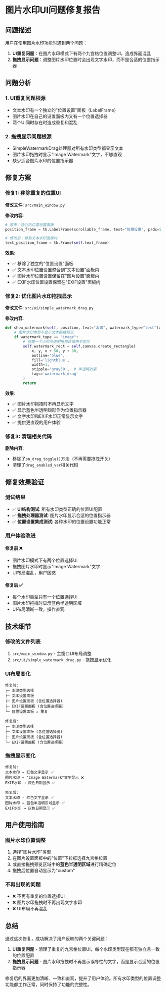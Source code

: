 # 图片水印UI问题修复报告

## 问题描述

用户在使用图片水印功能时遇到两个问题：
1. **UI重复问题**：在图片水印模式下有两个九宫格位置调整UI，造成界面混乱
2. **拖拽显示问题**：调整图片水印位置时会出现文字水印，而不是合适的位置指示器

## 问题分析

### 1. UI重复问题根源
- 文本水印有一个独立的"位置设置"面板（LabelFrame）
- 图片水印在自己的设置面板内又有一个位置选择器
- 两个UI同时存在时造成重复和混乱

### 2. 拖拽显示问题根源
- SimpleWatermarkDrag处理器对所有水印类型都显示文本
- 图片水印拖拽时显示"Image Watermark"文字，不够直观
- 缺少适合图片水印的位置指示器

## 修复方案

### 修复1: 移除重复的位置UI

**修改文件**: `src/main_window.py`

**修改内容**:
```python
# 原来：独立的位置设置面板
position_frame = tk.LabelFrame(scrollable_frame, text="位置设置", padx=5, pady=5)

# 修改后：移到文本水印面板内
text_position_frame = tk.Frame(self.text_frame)
```

**效果**:
- ✅ 移除了独立的"位置设置"面板
- ✅ 文本水印位置设置整合到"文本设置"面板内
- ✅ 图片水印位置设置保留在"图片设置"面板内  
- ✅ EXIF水印位置设置保留在"EXIF设置"面板内

### 修复2: 优化图片水印拖拽显示

**修改文件**: `src/ui/simple_watermark_drag.py`

**修改内容**:
```python
def show_watermark(self, position, text="水印", watermark_type="text"):
    # 图片水印类型不显示文本拖拽预览
    if watermark_type == "image":
        # 创建一个小的半透明拖拽区域用于定位
        self.watermark_rect = self.canvas.create_rectangle(
            x, y, x + 50, y + 30,
            outline='blue',
            fill='lightblue', 
            width=1,
            stipple='gray50',  # 半透明效果
            tags='watermark_drag'
        )
        return
```

**效果**:
- ✅ 图片水印拖拽时不再显示文字
- ✅ 显示蓝色半透明矩形作为位置指示器
- ✅ 文字水印和EXIF水印正常显示文字
- ✅ 提供更直观的用户体验

### 修复3: 清理相关代码

**删除内容**:
- 移除了`on_drag_toggle()`方法（不再需要拖拽开关）
- 清理了`drag_enabled_var`相关代码

## 修复效果验证

### 测试结果
- ✅ **UI结构测试**: 所有水印类型正确的位置UI配置
- ✅ **拖拽处理器测试**: 图片水印显示合适的位置指示器
- ✅ **位置设置集成测试**: 各种水印的位置设置功能正常

### 用户体验改进

#### 修复前 ❌
- 图片水印模式下有两个位置选择UI
- 拖拽图片水印时显示"Image Watermark"文字
- UI布局混乱，用户困惑

#### 修复后 ✅
- 每个水印类型只有一个位置选择UI
- 图片水印拖拽时显示蓝色半透明区域
- UI布局清晰一致，操作直观

## 技术细节

### 修改的文件列表
1. `src/main_window.py` - 主窗口UI布局调整
2. `src/ui/simple_watermark_drag.py` - 拖拽显示优化

### UI布局变化
```
修复前:
┌─ 水印类型选择
├─ 文本设置面板
├─ 图片设置面板 (含位置选择器)
├─ EXIF设置面板 (含位置选择器)
└─ 位置设置面板 ⚠️ 重复

修复后:
┌─ 水印类型选择
├─ 文本设置面板 (含位置选择器)
├─ 图片设置面板 (含位置选择器)
└─ EXIF设置面板 (含位置选择器)
```

### 拖拽显示变化
```
修复前:
文本水印 → 红色文字显示 ✅
图片水印 → "Image Watermark"文字显示 ❌
EXIF水印 → 灰色日期显示 ✅

修复后:
文本水印 → 红色文字显示 ✅
图片水印 → 蓝色半透明区域显示 ✅
EXIF水印 → 灰色日期显示 ✅
```

## 用户使用指南

### 图片水印位置调整
1. 选择"图片水印"类型
2. 在图片设置面板中的"位置"下拉框选择九宫格位置
3. 或直接拖拽预览区域中的**蓝色半透明区域**进行精确定位
4. 拖拽后位置自动显示为"custom"

### 不再出现的问题
- ❌ 不再有重复的位置选择UI
- ❌ 图片水印拖拽时不再出现文字水印
- ❌ UI布局不再混乱

## 总结

通过这次修复，成功解决了用户反映的两个关键问题：

1. **UI重复问题** - 清理了重复的九宫格位置UI，每个水印类型现在都有独立且一致的位置配置
2. **拖拽显示问题** - 图片水印拖拽时不再显示误导性的文字，而是显示合适的位置指示器

修复后的界面更加清晰、一致和直观，提升了用户体验。所有水印类型的位置调整功能都工作正常，同时保持了功能的完整性。